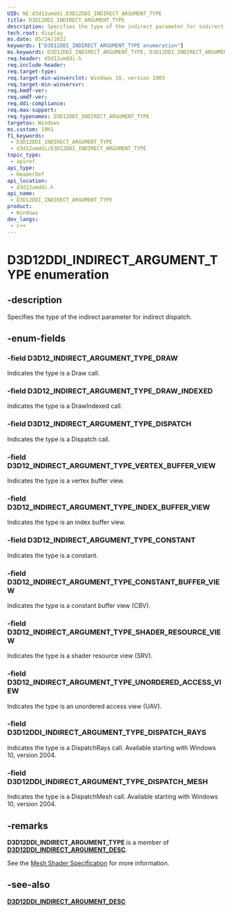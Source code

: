 ```yaml
---
UID: NE:d3d12umddi.D3D12DDI_INDIRECT_ARGUMENT_TYPE
title: D3D12DDI_INDIRECT_ARGUMENT_TYPE
description: Specifies the type of the indirect parameter for indirect dispatch.
tech.root: display
ms.date: 05/24/2022
keywords: ["D3D12DDI_INDIRECT_ARGUMENT_TYPE enumeration"]
ms.keywords: D3D12DDI_INDIRECT_ARGUMENT_TYPE, D3D12DDI_INDIRECT_ARGUMENT_TYPE,
req.header: d3d12umddi.h
req.include-header: 
req.target-type: 
req.target-min-winverclnt: Windows 10, version 1903
req.target-min-winversvr: 
req.kmdf-ver: 
req.umdf-ver: 
req.ddi-compliance: 
req.max-support: 
req.typenames: D3D12DDI_INDIRECT_ARGUMENT_TYPE
targetos: Windows
ms.custom: 19H1
f1_keywords:
 - D3D12DDI_INDIRECT_ARGUMENT_TYPE
 - d3d12umddi/D3D12DDI_INDIRECT_ARGUMENT_TYPE
topic_type:
 - apiref
api_type:
 - HeaderDef
api_location:
 - d3d12umddi.h
api_name:
 - D3D12DDI_INDIRECT_ARGUMENT_TYPE
product:
 - Windows
dev_langs:
 - c++
---
```


# D3D12DDI_INDIRECT_ARGUMENT_TYPE enumeration

## -description

Specifies the type of the indirect parameter for indirect dispatch.

## -enum-fields

### -field D3D12_INDIRECT_ARGUMENT_TYPE_DRAW

Indicates the type is a Draw call.

### -field D3D12_INDIRECT_ARGUMENT_TYPE_DRAW_INDEXED

Indicates the type is a DrawIndexed call.

### -field D3D12_INDIRECT_ARGUMENT_TYPE_DISPATCH

Indicates the type is a Dispatch call.

### -field D3D12_INDIRECT_ARGUMENT_TYPE_VERTEX_BUFFER_VIEW

Indicates the type is a vertex buffer view.

### -field D3D12_INDIRECT_ARGUMENT_TYPE_INDEX_BUFFER_VIEW

Indicates the type is an index buffer view.

### -field D3D12_INDIRECT_ARGUMENT_TYPE_CONSTANT

Indicates the type is a constant.

### -field D3D12_INDIRECT_ARGUMENT_TYPE_CONSTANT_BUFFER_VIEW

Indicates the type is a constant buffer view (CBV).

### -field D3D12_INDIRECT_ARGUMENT_TYPE_SHADER_RESOURCE_VIEW

Indicates the type is a shader resource view (SRV).

### -field D3D12_INDIRECT_ARGUMENT_TYPE_UNORDERED_ACCESS_VIEW

Indicates the type is an unordered access view (UAV).

### -field D3D12DDI_INDIRECT_ARGUMENT_TYPE_DISPATCH_RAYS

Indicates the type is a DispatchRays call. Available starting with Windows 10, version 2004.

### -field D3D12DDI_INDIRECT_ARGUMENT_TYPE_DISPATCH_MESH

Indicates the type is a DispatchMesh call. Available starting with Windows 10, version 2004.

## -remarks

**D3D12DDI_INDIRECT_ARGUMENT_TYPE** is a member of [**D3D12DDI_INDIRECT_ARGUMENT_DESC**](ns-d3d12umddi-d3d12ddi_indirect_argument_desc.md).

See the [Mesh Shader Specification](https://microsoft.github.io/DirectX-Specs/d3d/MeshShader.html) for more information.

## -see-also

[**D3D12DDI_INDIRECT_ARGUMENT_DESC**](ns-d3d12umddi-d3d12ddi_indirect_argument_desc.md)
